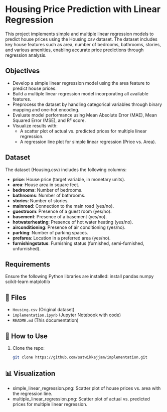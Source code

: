 # Housing Price Prediction with Linear Regression

This project implements simple and multiple linear regression models to predict house prices using the Housing.csv dataset. The dataset includes key house features such as area, number of bedrooms, bathrooms, stories, and various amenities, enabling accurate price predictions through regression analysis.

## Objectives

- Develop a simple linear regression model using the area feature to predict house prices.
- Build a multiple linear regression model incorporating all available features.
- Preprocess the dataset by handling categorical variables through binary mapping and one-hot encoding.
- Evaluate model performance using Mean Absolute Error (MAE), Mean Squared Error (MSE), and R² score.
- Visualize results with:
  - A scatter plot of actual vs. predicted prices for multiple linear regression.
  - A regression line plot for simple linear regression (Price vs. Area).

## Dataset

The dataset (Housing.csv) includes the following columns:

- **price**: House price (target variable, in monetary units).
- **area**: House area in square feet.
- **bedrooms**: Number of bedrooms.
- **bathrooms**: Number of bathrooms.
- **stories**: Number of stories.
- **mainroad**: Connection to the main road (yes/no).
- **guestroom**: Presence of a guest room (yes/no).
- **basement**: Presence of a basement (yes/no).
- **hotwaterheating**: Presence of hot water heating (yes/no).
- **airconditioning**: Presence of air conditioning (yes/no).
- **parking**: Number of parking spaces.
- **prefarea**: Location in a preferred area (yes/no).
- **furnishingstatus**: Furnishing status (furnished, semi-furnished, unfurnished).

## Requirements

Ensure the following Python libraries are installed:
install pandas numpy scikit-learn matplotlib

## 📂 Files
- `Housing.csv` (Original dataset)
- `implementation.ipynb` (Jupyter Notebook with code)
- `README.md` (This documentation)

## 🚀 How to Use
1. Clone the repo:
   ```bash
   git clone https://github.com/satwikkajjam/implementation.git

## 📊 Visualization
- simple_linear_regression.png: Scatter plot of house prices vs. area with the regression line.
- multiple_linear_regression.png: Scatter plot of actual vs. predicted prices for multiple linear regression.

